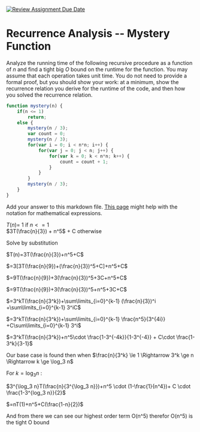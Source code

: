 [![Review Assignment Due Date](https://classroom.github.com/assets/deadline-readme-button-24ddc0f5d75046c5622901739e7c5dd533143b0c8e959d652212380cedb1ea36.svg)](https://classroom.github.com/a/OlW38W4k)
# Recurrence Analysis -- Mystery Function

Analyze the running time of the following recursive procedure as a function of
$n$ and find a tight big $O$ bound on the runtime for the function. You may
assume that each operation takes unit time. You do not need to provide a formal
proof, but you should show your work: at a minimum, show the recurrence relation
you derive for the runtime of the code, and then how you solved the recurrence
relation.

```javascript
function mystery(n) {
    if(n <= 1)
        return;
    else {
        mystery(n / 3);
        var count = 0;
        mystery(n / 3);
        for(var i = 0; i < n*n; i++) {
            for(var j = 0; j < n; j++) {
                for(var k = 0; k < n*n; k++) {
                    count = count + 1;
                }
            }
        }
        mystery(n / 3);
    }
}
```

Add your answer to this markdown file. [This
page](https://docs.github.com/en/get-started/writing-on-github/working-with-advanced-formatting/writing-mathematical-expressions)
might help with the notation for mathematical expressions.

$T(n) =$ 1 if $n <= 1$ <br>
$3T(\frac{n}{3}) + n^5$ + C otherwise <br>

Solve by substitution 

$T(n)=3T(\frac{n}{3})+n^5+C$

$=3[3T(\frac{n}{9})+(\frac{n}{3})^5+C]+n^5+C$

$=9T(\frac{n}{9})+3(\frac{n}{3})^5+3C+n^5+C$

$=9T(\frac{n}{9})+3(\frac{n}{3})^5+n^5+3C+C$

$=3^kT(\frac{n}{3^k})+\sum\limits_{i=0}^{k-1} (\frac{n}{3})^i +\sum\limits_{i=0}^{k-1} 3^iC$

$=3^kT(\frac{n}{3^k})+\sum\limits_{i=0}^{k-1} \frac{n^5}{3^{4i}} +C\sum\limits_{i=0}^{k-1} 3^i$

$=3^kT(\frac{n}{3^k})+n^5\cdot \frac{1-3^{-4k}}{1-3^{-4}} + C\cdot \frac{1-3^k}{3-1}$

Our base case is found then when  $\frac{n}{3^k} \le 1 \Rightarrow 3^k \ge n \Rightarrow k \ge \log_3 n$ 

For $k=\log_3 n$ :

$3^{\log_3 n}T(\frac{n}{3^{\log_3 n}})+n^5 \cdot (1-\frac{1}{n^4})+ C \cdot \frac{1-3^{log_3 n}}{2}$

$=nT(1)+n^5+C(\frac{1-n}{2})$

And from there we can see our highest order term O(n^5) therefor O(n^5) is the tight O bound
